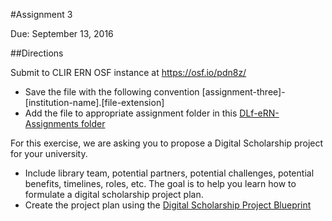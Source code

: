 #Assignment 3

Due: September 13, 2016

##Directions

Submit to CLIR ERN OSF instance at <https://osf.io/pdn8z/>
  * Save the file with the following convention [assignment-three]-[institution-name].[file-extension]
  * Add the file to appropriate assignment folder in this [DLf-eRN-Assignments folder](https://drive.google.com/folderview?id=0B00qDiMLT3XddXBOWWRZM1RISkk&usp=sharing)

For this exercise, we are asking you to propose a Digital Scholarship project for your university. 
  * Include library team, potential partners, potential challenges, potential benefits, timelines, roles, etc. The goal is to help you learn how to formulate a digital scholarship project plan.
  * Create the project plan using the [Digital Scholarship Project Blueprint](https://docs.google.com/document/d/1LpEUK2n7zEyIx1bNTcokDJ_CWFEgdJkXDGuU7Fgq9pE/edit?usp=sharing)
